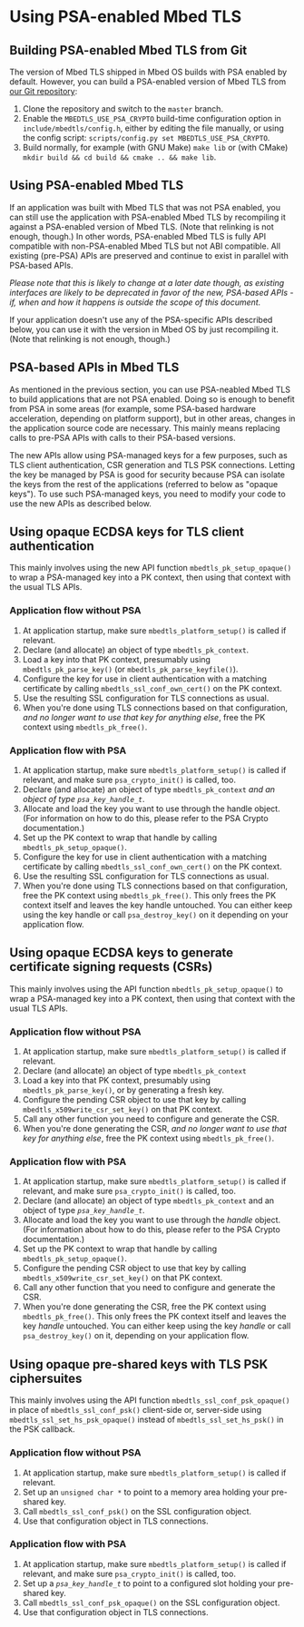 # Using PSA-enabled Mbed TLS

## Building PSA-enabled Mbed TLS from Git

The version of Mbed TLS shipped in Mbed OS builds with PSA enabled by default. However, you can build a PSA-enabled version of Mbed TLS from [our Git repository](https://github.com/ARMmbed/mbedtls):

1. Clone the repository and switch to the `master` branch.
1. Enable the `MBEDTLS_USE_PSA_CRYPTO` build-time configuration option in `include/mbedtls/config.h`, either by editing the file manually, or using the config script: `scripts/config.py set MBEDTLS_USE_PSA_CRYPTO`.
1. Build normally, for example (with GNU Make) `make lib` or (with CMake) `mkdir build && cd build && cmake .. && make lib`.

## Using PSA-enabled Mbed TLS

If an application was built with Mbed TLS that was not PSA enabled, you can still use the application with PSA-enabled Mbed TLS by recompiling it against a PSA-enabled version of Mbed TLS. (Note that relinking is not enough, though.) In other words, PSA-enabled Mbed TLS is fully API compatible with non-PSA-enabled Mbed TLS but not ABI compatible. All existing (pre-PSA) APIs are preserved and continue to exist in parallel with PSA-based APIs.

_Please note that this is likely to change at a later date though, as existing interfaces are likely to be deprecated in favor of the new, PSA-based APIs - if, when and how it happens is outside the scope of this document._

If your application doesn't use any of the PSA-specific APIs described below, you can use it with the version in Mbed OS by just recompiling it. (Note that relinking is not enough, though.)

## PSA-based APIs in Mbed TLS

As mentioned in the previous section, you can use PSA-neabled Mbed TLS to build applications that are not PSA enabled. Doing so is enough to benefit from PSA in some areas (for example, some PSA-based hardware acceleration, depending on platform support), but in other areas, changes in the application source code are necessary. This mainly means replacing calls to pre-PSA APIs with calls to their PSA-based versions.

The new APIs allow using PSA-managed keys for a few purposes, such as TLS client authentication, CSR generation and TLS PSK connections. Letting the key be managed by PSA is good for security because PSA can isolate the keys from the rest of the applications (referred to below as "opaque keys"). To use such PSA-managed keys, you need to modify your code to use the new APIs as described below.

## Using opaque ECDSA keys for TLS client authentication

This mainly involves using the new API function `mbedtls_pk_setup_opaque()` to wrap a PSA-managed key into a PK context, then using that context with the usual TLS APIs.

### Application flow without PSA

1. At application startup, make sure `mbedtls_platform_setup()` is called if relevant.
1. Declare (and allocate) an object of type `mbedtls_pk_context`.
1. Load a key into that PK context, presumably using `mbedtls_pk_parse_key()` (or `mbedtls_pk_parse_keyfile()`).
1. Configure the key for use in client authentication with a matching certificate by calling `mbedtls_ssl_conf_own_cert()` on the PK context.
1. Use the resulting SSL configuration for TLS connections as usual.
1. When you're done using TLS connections based on that configuration, _and no longer want to use that key for anything else_, free the PK context using `mbedtls_pk_free()`.

### Application flow with PSA

1. At application startup, make sure `mbedtls_platform_setup()` is called if relevant, and make sure `psa_crypto_init()` is called, too.
1. Declare (and allocate) an object of type `mbedtls_pk_context` *and an object of type `psa_key_handle_t`*.
1. Allocate and load the key you want to use through the handle object. (For information on how to do this, please refer to the PSA Crypto documentation.)
1. Set up the PK context to wrap that handle by calling `mbedtls_pk_setup_opaque()`.
1. Configure the key for use in client authentication with a matching certificate by calling `mbedtls_ssl_conf_own_cert()` on the PK context.
1. Use the resulting SSL configuration for TLS connections as usual.
1. When you're done using TLS connections based on that configuration, free the PK context using `mbedtls_pk_free()`. This only frees the PK context itself and leaves the key handle untouched. You can either keep using the key handle or call `psa_destroy_key()` on it depending on your application flow.

## Using opaque ECDSA keys to generate certificate signing requests (CSRs)

This mainly involves using the API function `mbedtls_pk_setup_opaque()` to wrap a PSA-managed key into a PK context, then using that context with the usual TLS APIs.

### Application flow without PSA

1. At application startup, make sure `mbedtls_platform_setup()` is called if relevant.
1. Declare (and allocate) an object of type `mbedtls_pk_context`
1. Load a key into that PK context, presumably using `mbedtls_pk_parse_key()`, or by generating a fresh key.
1. Configure the pending CSR object to use that key by calling `mbedtls_x509write_csr_set_key()` on that PK context.
1. Call any other function you need to configure and generate the CSR.
1. When you're done generating the CSR, _and no longer want to use that key for anything else_, free the PK context using `mbedtls_pk_free()`.

### Application flow with PSA

1. At application startup, make sure `mbedtls_platform_setup()` is called if relevant, and make sure `psa_crypto_init()` is called, too.
1. Declare (and allocate) an object of type `mbedtls_pk_context` and an object of type *`psa_key_handle_t`*.
1. Allocate and load the key you want to use through the *handle* object. (For information about how to do this, please refer to the PSA Crypto documentation.)
1. Set up the PK context to wrap that handle by calling `mbedtls_pk_setup_opaque()`.
1. Configure the pending CSR object to use that key by calling `mbedtls_x509write_csr_set_key()` on that PK context.
1. Call any other function that you need to configure and generate the CSR.
1. When you're done generating the CSR, free the PK context using `mbedtls_pk_free()`. This only frees the PK context itself and leaves the key *handle* untouched. You can either keep using the key *handle* or call `psa_destroy_key()` on it, depending on your application flow.

## Using opaque pre-shared keys with TLS PSK ciphersuites

This mainly involves using the API function `mbedtls_ssl_conf_psk_opaque()` in place of `mbedtls_ssl_conf_psk()` client-side or, server-side using `mbedtls_ssl_set_hs_psk_opaque()` instead of `mbedtls_ssl_set_hs_psk()` in the PSK callback.

### Application flow without PSA

1. At application startup, make sure `mbedtls_platform_setup()` is called if relevant.
1. Set up an `unsigned char *` to point to a memory area holding your pre-shared key.
1. Call `mbedtls_ssl_conf_psk()` on the SSL configuration object.
1. Use that configuration object in TLS connections.

### Application flow with PSA

1. At application startup, make sure `mbedtls_platform_setup()` is called if relevant, and make sure `psa_crypto_init()` is called, too.
1. Set up a *`psa_key_handle_t`* to point to a configured slot holding your pre-shared key.
1. Call `mbedtls_ssl_conf_psk_opaque()` on the SSL configuration object.
1. Use that configuration object in TLS connections.
